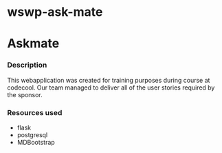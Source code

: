 # wswp-ask-mate
<h1>Askmate</h1>

<h3>Description</h3>
<p>This webapplication was created for training purposes during course at codecool. Our team managed to deliver all of the user stories required by the sponsor.</p>

<h3>Resources used</h3>
<p>
  <ul>
    <li>flask</li>
    <li>postgresql</li>
    <li>MDBootstrap</li>    
  </ul>
</p>
